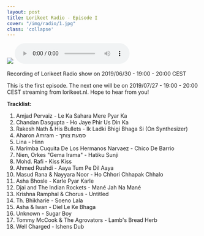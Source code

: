 ```yaml
---
layout: post
title: Lorikeet Radio - Episode I
cover: "/img/radio/1.jpg"
class: 'collapse'
---
```


<img class='cover' src="{{ page.cover }}"/>

<audio controls>
  <source src="{{ site.data.radio_shows.shows[0].link }}.ogg" type="audio/ogg">
  <source src="{{ site.data.radio_shows.shows[0].link }}.mp3" type="audio/mp3">
</audio>

Recording of Lorikeet Radio show on 2019/06/30 - 19:00 - 20:00 CEST

This is the first episode. The next one will be on 2019/07/27 - 19:00 - 20:00 CEST streaming from lorikeet.nl. Hope to hear from you!

**Tracklist:**

1. Amjad Pervaiz - Le Ka Sahara Mere Pyar Ka
2. Chandan Dasgupta - Ho Jaye Phir Us Din Ka
3. Rakesh Nath & His Bullets - Ik Ladki Bhigi Bhaga Si (On Synthesizer)
4. Aharon Amram - סמעת צותך
5. Lina - Hinn
6. Marimba Cuquita De Los Hermanos Narvaez - Chico De Barrio
7. Nien, Orkes "Gema Irama" - Hatiku Sunji
8. Mohd. Rafi - Kiss Kiss
9. Ahmed Rushdi - Aaya Tum Pe Dil Aaya
10. Masud Rana & Nayyara Noor - Ho Chhori Chhapak Chhalo
11. Asha Bhosle - Karle Pyar Karle
12. Djai and The Indian Rockets - Mané Jah Na Mané
13. Krishna Ramphal & Chorus - Untitled
14. Th. Bhikharie - Soeno Lala
15. Asha & Iwan - Diel Le Ke Bhaga
16. Unknown - Sugar Boy
17. Tommy McCook & The Agrovators - Lamb's Bread Herb
18. Well Charged - Ishens Dub
